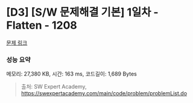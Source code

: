 # [D3] [S/W 문제해결 기본] 1일차 - Flatten - 1208 

[문제 링크](https://swexpertacademy.com/main/code/problem/problemDetail.do?contestProbId=AV139KOaABgCFAYh) 

### 성능 요약

메모리: 27,380 KB, 시간: 163 ms, 코드길이: 1,689 Bytes



> 출처: SW Expert Academy, https://swexpertacademy.com/main/code/problem/problemList.do